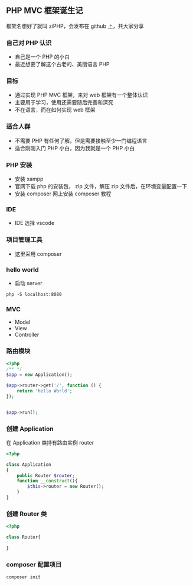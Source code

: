 ## PHP MVC 框架诞生记
框架名想好了就叫 ziPHP，会发布在 github 上，共大家分享
### 自己对 PHP 认识
- 自己是一个 PHP 的小白
- 最近想要了解这个古老的、美丽语言 PHP

### 目标
- 通过实现 PHP MVC 框架，来对 web 框架有一个整体认识
- 主要用于学习，使用还需要随后完善和深究
- 不在语言，而在如何实现 web 框架
### 适合人群
- 不需要 PHP 有任何了解，但是需要接触至少一门编程语言
- 适合刚刚入门 PHP 小白，因为我就是一个 PHP 小白
### PHP 安装
- 安装 xampp 
- 官网下载 php 的安装包， zip 文件，解压 zip 文件后，在环境变量配置一下
- 安装 composer 网上安装 composer 教程
### IDE
- IDE 选择 vscode

### 项目管理工具
- 这里采用 composer

### hello world
- 启动 server
```shell
php -S localhost:8080
```
### MVC
- Model
- View
- Controller

### 路由模块

```php
<?php
/** */
$app = new Application();

$app->router->get('/', function () {
    return 'hello World';
});


$app->run();
```
### 创建 Application
在 Application 类持有路由实例 router

```php
<?php

class Application
{
    public Router $router;
    function __construct(){
        $this->router = new Router();
    }
}
```
### 创建 Router 类
```php
<?php

class Router{
    
}
```

### composer 配置项目
```
composer init
```